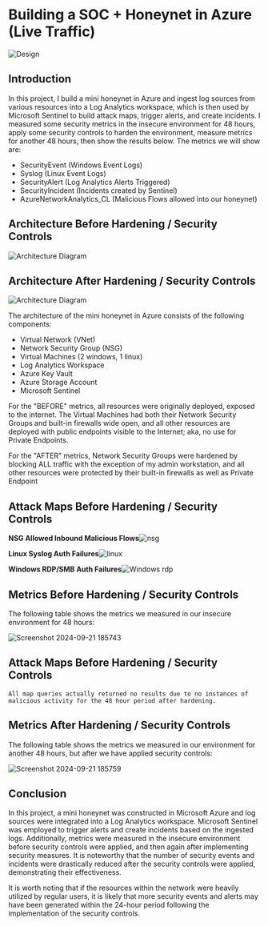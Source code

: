 

# Building a SOC + Honeynet in Azure (Live Traffic)
![Design](https://github.com/user-attachments/assets/93cb9a71-b8fc-4587-9fe4-f26465280b9e)


## Introduction

In this project, I build a mini honeynet in Azure and ingest log sources from various resources into a Log Analytics workspace, which is then used by Microsoft Sentinel to build attack maps, trigger alerts, and create incidents. I measured some security metrics in the insecure environment for 48 hours, apply some security controls to harden the environment, measure metrics for another 48 hours, then show the results below. The metrics we will show are:

- SecurityEvent (Windows Event Logs)
- Syslog (Linux Event Logs)
- SecurityAlert (Log Analytics Alerts Triggered)
- SecurityIncident (Incidents created by Sentinel)
- AzureNetworkAnalytics_CL (Malicious Flows allowed into our honeynet)

## Architecture Before Hardening / Security Controls
![Architecture Diagram](https://i.imgur.com/aBDwnKb.jpg)

## Architecture After Hardening / Security Controls
![Architecture Diagram](https://i.imgur.com/YQNa9Pp.jpg)

The architecture of the mini honeynet in Azure consists of the following components:

- Virtual Network (VNet)
- Network Security Group (NSG)
- Virtual Machines (2 windows, 1 linux)
- Log Analytics Workspace
- Azure Key Vault
- Azure Storage Account
- Microsoft Sentinel

For the "BEFORE" metrics, all resources were originally deployed, exposed to the internet. The Virtual Machines had both their Network Security Groups and built-in firewalls wide open, and all other resources are deployed with public endpoints visible to the Internet; aka, no use for Private Endpoints.

For the "AFTER" metrics, Network Security Groups were hardened by blocking ALL traffic with the exception of my admin workstation, and all other resources were protected by their built-in firewalls as well as Private Endpoint

## Attack Maps Before Hardening / Security Controls
<b>NSG Allowed Inbound Malicious Flows</b>![nsg](https://github.com/user-attachments/assets/baad78df-0470-4c64-8ab3-cda99bcf75bd)

<b>Linux Syslog Auth Failures</b>![linux](https://github.com/user-attachments/assets/fa317461-ca9f-467f-b288-6287f8c1e69b)

<b>Windows RDP/SMB Auth Failures</b>![Windows rdp](https://github.com/user-attachments/assets/4ba159ed-7cee-4bcb-8b06-b581c983c230)


## Metrics Before Hardening / Security Controls

The following table shows the metrics we measured in our insecure environment for 48 hours:

![Screenshot 2024-09-21 185743](https://github.com/user-attachments/assets/1b8d0be5-3d7a-4ea5-8705-3455a0c9ebbc)


## Attack Maps Before Hardening / Security Controls

```All map queries actually returned no results due to no instances of malicious activity for the 48 hour period after hardening.```

## Metrics After Hardening / Security Controls

The following table shows the metrics we measured in our environment for another 48 hours, but after we have applied security controls:

![Screenshot 2024-09-21 185759](https://github.com/user-attachments/assets/2f76181d-6d4b-4f65-b99a-7ff22e4f88d3)


## Conclusion

In this project, a mini honeynet was constructed in Microsoft Azure and log sources were integrated into a Log Analytics workspace. Microsoft Sentinel was employed to trigger alerts and create incidents based on the ingested logs. Additionally, metrics were measured in the insecure environment before security controls were applied, and then again after implementing security measures. It is noteworthy that the number of security events and incidents were drastically reduced after the security controls were applied, demonstrating their effectiveness.

It is worth noting that if the resources within the network were heavily utilized by regular users, it is likely that more security events and alerts may have been generated within the 24-hour period following the implementation of the security controls.

